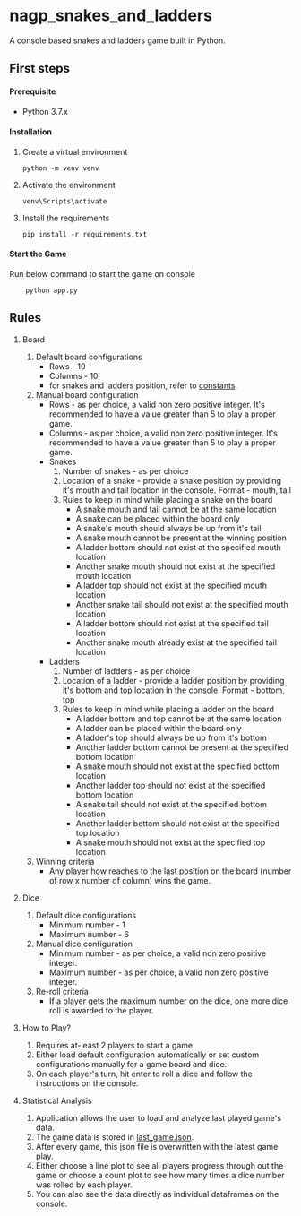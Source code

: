 # nagp_snakes_and_ladders
A console based snakes and ladders game built in Python.

First steps
-
#### Prerequisite
- Python 3.7.x

#### Installation
1. Create a virtual environment
    ```shell script
    python -m venv venv
    ```

2. Activate the environment
    ```
    venv\Scripts\activate
    ```

3. Install the requirements
    ```
    pip install -r requirements.txt
    ```
 
#### Start the Game
Run below command to start the game on console
```
    python app.py
```

Rules
-
1. Board
    1. Default board configurations 
        - Rows - 10
        - Columns - 10
        - for snakes and ladders position, refer to [constants](https://github.com/himanshusb12/nagp_snakes_and_ladders/blob/master/shared/constants.py#L3).
    2. Manual board configuration
        - Rows - as per choice, a valid non zero positive integer. It's recommended to have a value greater than 5 to play a proper game.
        - Columns - as per choice, a valid non zero positive integer. It's recommended to have a value greater than 5 to play a proper game.
        - Snakes
            1. Number of snakes - as per choice
            2. Location of a snake - provide a snake position by providing it's mouth and tail location in the console. Format - mouth, tail
            3. Rules to keep in mind while placing a snake on the board
                - A snake mouth and tail cannot be at the same location
                - A snake can be placed within the board only
                - A snake's mouth should always be up from it's tail
                - A snake mouth cannot be present at the winning position
                - A ladder bottom should not exist at the specified mouth location
                - Another snake mouth should not exist at the specified mouth location
                - A ladder top should not exist at the specified mouth location
                - Another snake tail should not exist at the specified mouth location
                - A ladder bottom should not exist at the specified tail location
                - Another snake mouth already exist at the specified tail location
        - Ladders
            1. Number of ladders - as per choice
            2. Location of a ladder - provide a ladder position by providing it's bottom and top location in the console. Format - bottom, top
            3. Rules to keep in mind while placing a ladder on the board
                - A ladder bottom and top cannot be at the same location
                - A ladder can be placed within the board only
                - A ladder's top should always be up from it's bottom
                - Another ladder bottom cannot be present at the specified bottom location
                - A snake mouth should not exist at the specified bottom location
                - Another ladder top should not exist at the specified bottom location
                - A snake tail should not exist at the specified bottom location
                - Another ladder bottom should not exist at the specified top location
                - A snake mouth should not exist at the specified top location
    3. Winning criteria
        - Any player how reaches to the last position on the board (number of row x number of column) wins the game.
                   
2. Dice
    1. Default dice configurations 
        - Minimum number - 1
        - Maximum number - 6
    2. Manual dice configuration
        - Minimum number - as per choice, a valid non zero positive integer.
        - Maximum number - as per choice, a valid non zero positive integer.
    3. Re-roll criteria
        - If a player gets the maximum number on the dice, one more dice roll is awarded to the player.
        
3. How to Play?
    1. Requires at-least 2 players to start a game.  
    2. Either load default configuration automatically or set custom configurations manually for a game board and dice.
    3. On each player's turn, hit enter to roll a dice and follow the instructions on the console.
    
4. Statistical Analysis
    1. Application allows the user to load and analyze last played game's data.
    2. The game data is stored in [last_game.json](https://github.com/himanshusb12/nagp_snakes_and_ladders/blob/master/data/last_game.json).
    3. After every game, this json file is overwritten with the latest game play.
    4. Either choose a line plot to see all players progress through out the game or choose a count plot to see how many times a dice number was rolled by each player.
    5. You can also see the data directly as individual dataframes on the console.
